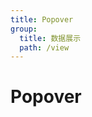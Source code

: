 ```yaml
---
title: Popover
group:
  title: 数据展示
  path: /view
---
```


# Popover

<code src="./examples/basic.tsx" />
